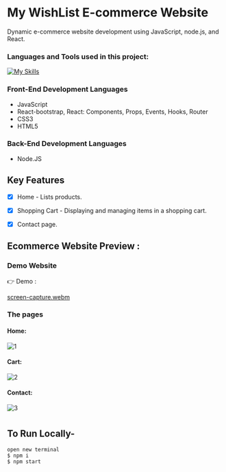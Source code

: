 
# My WishList E-commerce Website
Dynamic e-commerce website development using JavaScript, node.js, and React. 

### Languages and Tools used in this project:

[![My Skills](https://skillicons.dev/icons?i=js,react,html,css,bootstrap,nodejs)](https://skillicons.dev)

### Front-End Development Languages
- JavaScript 
- React-bootstrap, React: Components, Props, Events, Hooks, Router
- CSS3
- HTML5 

### Back-End Development Languages
- Node.JS  

## Key Features

- [x] Home - Lists products.
- [x] Shopping Cart - Displaying and managing items in a shopping cart.
- [x] Contact page.


## Ecommerce Website Preview :

### Demo Website

👉 Demo : 

[screen-capture.webm](https://github.com/shanibider/Readme-tests/assets/72359805/08f4879f-d548-4a0f-8a66-48cfc99fdf64)


### The pages

#### Home:

![1](https://github.com/shanibider/Readme-tests/assets/72359805/814bcf94-f598-4e89-99d7-22a50b614160)

#### Cart:

![2](https://github.com/shanibider/Readme-tests/assets/72359805/c7167b18-1cad-4745-b33a-7368ef609f09)

#### Contact:

![3](https://github.com/shanibider/Readme-tests/assets/72359805/8628b38e-fae3-4f1a-87c1-5833c1f06660)


#
## To Run Locally-

```
open new terminal
$ npm i
$ npm start
```
